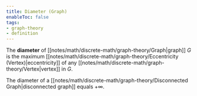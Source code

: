 ```yaml
---
title: Diameter (Graph)
enableToc: false
tags:
- graph-theory
- definition
---
```

The **diameter** of [[notes/math/discrete-math/graph-theory/Graph|graph]] $G$ is the maximum [[notes/math/discrete-math/graph-theory/Eccentricity (Vertex)|eccentricity]] of any [[notes/math/discrete-math/graph-theory/Vertex|vertex]] in $G$.

The diameter of a [[notes/math/discrete-math/graph-theory/Disconnected Graph|disconnected graph]] equals $+\infty$.
